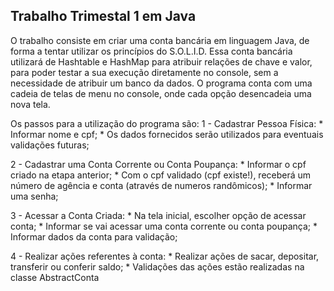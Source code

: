 ## Trabalho Trimestal 1 em Java

O trabalho consiste em criar uma conta bancária em linguagem Java, de forma a tentar utilizar os princípios do S.O.L.I.D.
Essa conta bancária utilizará de Hashtable e HashMap para atribuir relações de chave e valor, para poder testar a sua execução diretamente no console, sem a necessidade de atribuir um banco da dados.
O programa conta com uma cadeia de telas de menu no console, onde cada opção desencadeia uma nova tela.

Os passos para a utilização do programa são:
1 - Cadastrar Pessoa Física:
    * Informar nome e cpf;
    * Os dados fornecidos serão utilizados para eventuais validações futuras;

2 - Cadastrar uma Conta Corrente ou Conta Poupança:
    * Informar o cpf criado na etapa anterior;
    * Com o cpf validado (cpf existe!), receberá um número de agência e conta (através de numeros randômicos);
    * Informar uma senha;

3 - Acessar a Conta Criada:
    * Na tela inicial, escolher opção de acessar conta;
    * Informar se vai acessar uma conta corrente ou conta poupança;
    * Informar dados da conta para validação;

4 - Realizar ações referentes à conta:
    * Realizar ações de sacar, depositar, transferir ou conferir saldo;
    * Validações das ações estão realizadas na classe AbstractConta
